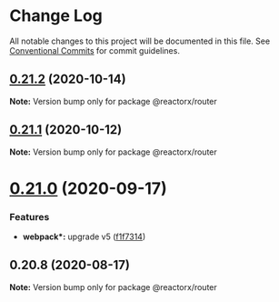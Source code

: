 # Change Log

All notable changes to this project will be documented in this file.
See [Conventional Commits](https://conventionalcommits.org) for commit guidelines.

## [0.21.2](https://github.com/querycap/webappkit/compare/@reactorx/router@0.21.1...@reactorx/router@0.21.2) (2020-10-14)

**Note:** Version bump only for package @reactorx/router





## [0.21.1](https://github.com/querycap/webappkit/compare/@reactorx/router@0.21.0...@reactorx/router@0.21.1) (2020-10-12)

**Note:** Version bump only for package @reactorx/router

# [0.21.0](https://github.com/querycap/webappkit/compare/@reactorx/router@0.20.8...@reactorx/router@0.21.0) (2020-09-17)

### Features

- **webpack\*:** upgrade v5 ([f1f7314](https://github.com/querycap/webappkit/commit/f1f731455891400904d64eb44ebf3a94d8f414cb))

## 0.20.8 (2020-08-17)

**Note:** Version bump only for package @reactorx/router
